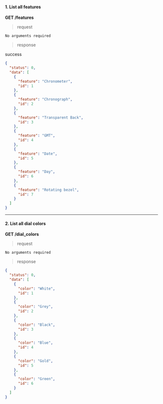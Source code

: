 #### 1. List all features

**GET /features**

> request

```text
No arguments required
```

> response

success

```json
{
  "status": 0,
  "data": [
    {
      "feature": "Chronometer",
      "id": 1
    },
    {
      "feature": "Chronograph",
      "id": 2
    },
    {
      "feature": "Transparent Back",
      "id": 3
    },
    {
      "feature": "GMT",
      "id": 4
    },
    {
      "feature": "Date",
      "id": 5
    },
    {
      "feature": "Day",
      "id": 6
    },
    {
      "feature": "Rotating bezel",
      "id": 7
    }
  ]
}
```

----

#### 2. List all dial colors

**GET /dial_colors**

> request

```text
No arguments required
```

> response

```json
{
  "status": 0,
  "data": [
    {
      "color": "White",
      "id": 1
    },
    {
      "color": "Grey",
      "id": 2
    },
    {
      "color": "Black",
      "id": 3
    },
    {
      "color": "Blue",
      "id": 4
    },
    {
      "color": "Gold",
      "id": 5
    },
    {
      "color": "Green",
      "id": 6
    }
  ]
}
```